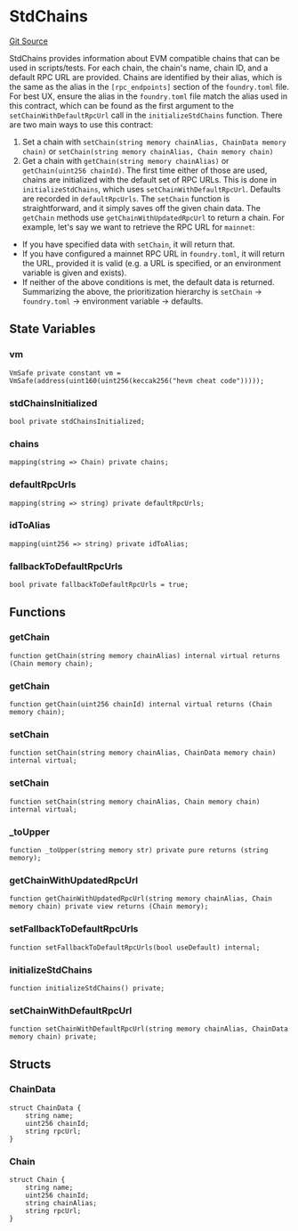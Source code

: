 # StdChains
[Git Source](https://github.com/metacontract/mc/blob/8438d83ed04f942f1b69f22b0cb556723d88a8f9/resources/devkit/api-reference/Flattened.sol)

StdChains provides information about EVM compatible chains that can be used in scripts/tests.
For each chain, the chain's name, chain ID, and a default RPC URL are provided. Chains are
identified by their alias, which is the same as the alias in the `[rpc_endpoints]` section of
the `foundry.toml` file. For best UX, ensure the alias in the `foundry.toml` file match the
alias used in this contract, which can be found as the first argument to the
`setChainWithDefaultRpcUrl` call in the `initializeStdChains` function.
There are two main ways to use this contract:
1. Set a chain with `setChain(string memory chainAlias, ChainData memory chain)` or
`setChain(string memory chainAlias, Chain memory chain)`
2. Get a chain with `getChain(string memory chainAlias)` or `getChain(uint256 chainId)`.
The first time either of those are used, chains are initialized with the default set of RPC URLs.
This is done in `initializeStdChains`, which uses `setChainWithDefaultRpcUrl`. Defaults are recorded in
`defaultRpcUrls`.
The `setChain` function is straightforward, and it simply saves off the given chain data.
The `getChain` methods use `getChainWithUpdatedRpcUrl` to return a chain. For example, let's say
we want to retrieve the RPC URL for `mainnet`:
- If you have specified data with `setChain`, it will return that.
- If you have configured a mainnet RPC URL in `foundry.toml`, it will return the URL, provided it
is valid (e.g. a URL is specified, or an environment variable is given and exists).
- If neither of the above conditions is met, the default data is returned.
Summarizing the above, the prioritization hierarchy is `setChain` -> `foundry.toml` -> environment variable -> defaults.


## State Variables
### vm

```solidity
VmSafe private constant vm = VmSafe(address(uint160(uint256(keccak256("hevm cheat code")))));
```


### stdChainsInitialized

```solidity
bool private stdChainsInitialized;
```


### chains

```solidity
mapping(string => Chain) private chains;
```


### defaultRpcUrls

```solidity
mapping(string => string) private defaultRpcUrls;
```


### idToAlias

```solidity
mapping(uint256 => string) private idToAlias;
```


### fallbackToDefaultRpcUrls

```solidity
bool private fallbackToDefaultRpcUrls = true;
```


## Functions
### getChain


```solidity
function getChain(string memory chainAlias) internal virtual returns (Chain memory chain);
```

### getChain


```solidity
function getChain(uint256 chainId) internal virtual returns (Chain memory chain);
```

### setChain


```solidity
function setChain(string memory chainAlias, ChainData memory chain) internal virtual;
```

### setChain


```solidity
function setChain(string memory chainAlias, Chain memory chain) internal virtual;
```

### _toUpper


```solidity
function _toUpper(string memory str) private pure returns (string memory);
```

### getChainWithUpdatedRpcUrl


```solidity
function getChainWithUpdatedRpcUrl(string memory chainAlias, Chain memory chain) private view returns (Chain memory);
```

### setFallbackToDefaultRpcUrls


```solidity
function setFallbackToDefaultRpcUrls(bool useDefault) internal;
```

### initializeStdChains


```solidity
function initializeStdChains() private;
```

### setChainWithDefaultRpcUrl


```solidity
function setChainWithDefaultRpcUrl(string memory chainAlias, ChainData memory chain) private;
```

## Structs
### ChainData

```solidity
struct ChainData {
    string name;
    uint256 chainId;
    string rpcUrl;
}
```

### Chain

```solidity
struct Chain {
    string name;
    uint256 chainId;
    string chainAlias;
    string rpcUrl;
}
```

